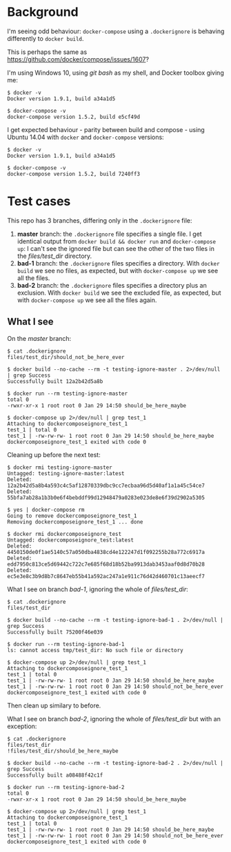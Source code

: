 # Background

I'm seeing odd behaviour: `docker-compose` using a `.dockerignore` is behaving differently to `docker build`.

This is perhaps the same as https://github.com/docker/compose/issues/1607?

I'm using Windows 10, using *git bash* as my shell, and Docker toolbox giving me:
```
$ docker -v
Docker version 1.9.1, build a34a1d5

$ docker-compose -v
docker-compose version 1.5.2, build e5cf49d
```

I get expected behaviour - parity between build and compose - using Ubuntu 14.04 with `docker` and `docker-compose` versions:
```
$ docker -v
Docker version 1.9.1, build a34a1d5

$ docker-compose -v
docker-compose version 1.5.2, build 7240ff3
```

# Test cases

This repo has 3 branches, differing only in the `.dockerignore` file:
1. **master** branch: the `.dockerignore` file specifies a single file. I get identical output from `docker build && docker run` and `docker-compose up`: I can't see the ignored file but can see the other of the two files in the *files/test_dir* directory.
1. **bad-1** branch: the `.dockerignore` files specifies a directory. With `docker build` we see no files, as expected, but with `docker-compose up` we see all the files.
1. **bad-2** branch: the `.dockerignore` files specifies a directory plus an exclusion. With `docker build` we see the excluded file, as expected, but with `docker-compose up` we see all the files again.

## What I see

On the *master* branch:
```
$ cat .dockerignore
files/test_dir/should_not_be_here_ever

$ docker build --no-cache --rm -t testing-ignore-master . 2>/dev/null | grep Success
Successfully built 12a2b42d5a8b

$ docker run --rm testing-ignore-master
total 0
-rwxr-xr-x 1 root root 0 Jan 29 14:50 should_be_here_maybe

$ docker-compose up 2>/dev/null | grep test_1
Attaching to dockercomposeignore_test_1
test_1 | total 0
test_1 | -rw-rw-rw- 1 root root 0 Jan 29 14:50 should_be_here_maybe
dockercomposeignore_test_1 exited with code 0
```

Cleaning up before the next test:
```
$ docker rmi testing-ignore-master
Untagged: testing-ignore-master:latest
Deleted: 12a2b42d5a8b4a593c4c5af12870339dbc9cc7ecbaa96d5d40af1a1a45c54ce7
Deleted: 55bfa7ab28a1b3b0e6f4bebddf99d12948479a0283e023de8e6f39d2902a5305

$ yes | docker-compose rm
Going to remove dockercomposeignore_test_1
Removing dockercomposeignore_test_1 ... done

$ docker rmi dockercomposeignore_test
Untagged: dockercomposeignore_test:latest
Deleted: 4450150de0f1ae5140c57a050dba4838cd4e122247d1f092255b28a772c6917a
Deleted: edd7950c813ce5d69442c722c7e685f68d18b52ba9913dab3453aaf0d8d70b28
Deleted: ec5e3e8c3b9d8b7c8647eb55b41a592ac247a1e911c76d42d460701c13aeecf7
```

What I see on branch *bad-1*, ignoring the whole of *files/test_dir*:
```
$ cat .dockerignore
files/test_dir

$ docker build --no-cache --rm -t testing-ignore-bad-1 . 2>/dev/null | grep Success
Successfully built 75200f46e039

$ docker run --rm testing-ignore-bad-1
ls: cannot access tmp/test_dir: No such file or directory

$ docker-compose up 2>/dev/null | grep test_1
Attaching to dockercomposeignore_test_1
test_1 | total 0
test_1 | -rw-rw-rw- 1 root root 0 Jan 29 14:50 should_be_here_maybe
test_1 | -rw-rw-rw- 1 root root 0 Jan 29 14:50 should_not_be_here_ever
dockercomposeignore_test_1 exited with code 0
```

Then clean up similary to before.

What I see on branch *bad-2*, ignoring the whole of *files/test_dir* but with an exception:
```
$ cat .dockerignore
files/test_dir
!files/test_dir/should_be_here_maybe

$ docker build --no-cache --rm -t testing-ignore-bad-2 . 2>/dev/null | grep Success
Successfully built a08488f42c1f

$ docker run --rm testing-ignore-bad-2
total 0
-rwxr-xr-x 1 root root 0 Jan 29 14:50 should_be_here_maybe

$ docker-compose up 2>/dev/null | grep test_1
Attaching to dockercomposeignore_test_1
test_1 | total 0
test_1 | -rw-rw-rw- 1 root root 0 Jan 29 14:50 should_be_here_maybe
test_1 | -rw-rw-rw- 1 root root 0 Jan 29 14:50 should_not_be_here_ever
dockercomposeignore_test_1 exited with code 0
```
